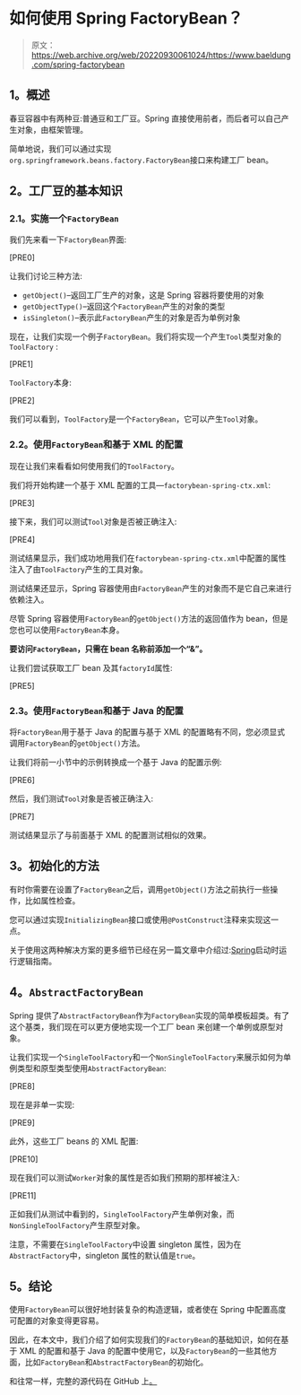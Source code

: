 # 如何使用 Spring FactoryBean？

> 原文：<https://web.archive.org/web/20220930061024/https://www.baeldung.com/spring-factorybean>

## **1。概述**

春豆容器中有两种豆:普通豆和工厂豆。Spring 直接使用前者，而后者可以自己产生对象，由框架管理。

简单地说，我们可以通过实现`org.springframework.beans.factory.FactoryBean`接口来构建工厂 bean。

## **2。工厂豆的基本知识**

### **2.1。实施一个`FactoryBean`**

我们先来看一下`FactoryBean`界面:

[PRE0]

让我们讨论三种方法:

*   `getObject()`–返回工厂生产的对象，这是 Spring 容器将要使用的对象
*   `getObjectType()`–返回这个`FactoryBean`产生的对象的类型
*   `isSingleton()`–表示此`FactoryBean`产生的对象是否为单例对象

现在，让我们实现一个例子`FactoryBean`。我们将实现一个产生`Tool`类型对象的`ToolFactory` :

[PRE1]

`ToolFactory`本身:

[PRE2]

我们可以看到，`ToolFactory`是一个`FactoryBean`，它可以产生`Tool`对象。

### **2.2。使用`FactoryBean`和基于 XML 的配置**

现在让我们来看看如何使用我们的`ToolFactory`。

我们将开始构建一个基于 XML 配置的工具—`factorybean-spring-ctx.xml`:

[PRE3]

接下来，我们可以测试`Tool`对象是否被正确注入:

[PRE4]

测试结果显示，我们成功地用我们在`factorybean-spring-ctx.xml`中配置的属性注入了由`ToolFactory`产生的工具对象。

测试结果还显示，Spring 容器使用由`FactoryBean`产生的对象而不是它自己来进行依赖注入。

尽管 Spring 容器使用`FactoryBean`的`getObject()`方法的返回值作为 bean，但是您也可以使用`FactoryBean`本身。

**要访问`FactoryBean`，只需在 bean 名称前添加一个“&”。**

让我们尝试获取工厂 bean 及其`factoryId`属性:

[PRE5]

### **2.3。使用`FactoryBean`和基于 Java 的配置**

将`FactoryBean`用于基于 Java 的配置与基于 XML 的配置略有不同，您必须显式调用`FactoryBean`的`getObject()`方法。

让我们将前一小节中的示例转换成一个基于 Java 的配置示例:

[PRE6]

然后，我们测试`Tool`对象是否被正确注入:

[PRE7]

测试结果显示了与前面基于 XML 的配置测试相似的效果。

## **3。初始化**的方法

有时你需要在设置了`FactoryBean`之后，调用`getObject()`方法之前执行一些操作，比如属性检查。

您可以通过实现`InitializingBean`接口或使用`@PostConstruct`注释来实现这一点。

关于使用这两种解决方案的更多细节已经在另一篇文章中介绍过:[Spring](/web/20220122144103/https://www.baeldung.com/running-setup-logic-on-startup-in-spring)启动时运行逻辑指南。

## **4。`AbstractFactoryBean`**

Spring 提供了`AbstractFactoryBean`作为`FactoryBean`实现的简单模板超类。有了这个基类，我们现在可以更方便地实现一个工厂 bean 来创建一个单例或原型对象。

让我们实现一个`SingleToolFactory`和一个`NonSingleToolFactory`来展示如何为单例类型和原型类型使用`AbstractFactoryBean`:

[PRE8]

现在是非单一实现:

[PRE9]

此外，这些工厂 beans 的 XML 配置:

[PRE10]

现在我们可以测试`Worker`对象的属性是否如我们预期的那样被注入:

[PRE11]

正如我们从测试中看到的，`SingleToolFactory`产生单例对象，而`NonSingleToolFactory`产生原型对象。

注意，不需要在`SingleToolFactory`中设置 singleton 属性，因为在`AbstractFactory`中，singleton 属性的默认值是`true`。

## **5。结论**

使用`FactoryBean`可以很好地封装复杂的构造逻辑，或者使在 Spring 中配置高度可配置的对象变得更容易。

因此，在本文中，我们介绍了如何实现我们的`FactoryBean`的基础知识，如何在基于 XML 的配置和基于 Java 的配置中使用它，以及`FactoryBean`的一些其他方面，比如`FactoryBean`和`AbstractFactoryBean`的初始化。

和往常一样，完整的源代码在 GitHub 上[。](https://web.archive.org/web/20220122144103/https://github.com/eugenp/tutorials/tree/master/spring-core-3)